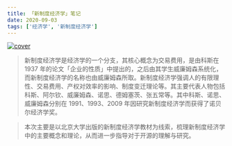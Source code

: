 ```yaml
---
title: 「新制度经济学」笔记
date: 2020-09-03
tags: ['经济学', '新制度经济学']
---
```


[![cover](https://frank-cdn.opensource-service.com/image/books/new_institutional_economics.png?imageMogr2/thumbnail/x300)](https://item.jd.com/11046514.html)

> 新制度经济学是经济学的一个分支，其核心概念为交易费用，是由科斯在 1937 年的论文「企业的性质」中提出的，之后由其学生威廉姆森系统化，而新制度经济学的名称也由威廉姆森所取。新制度经济学强调人的有限理性、交易费用、产权对效率的影响、制度变迁理论等。其主要代表人物包括科斯、阿尔钦、威廉姆森、诺思、德姆塞茨、张五常等。其中科斯、诺思、威廉姆森分别在 1991、1993、2009 年因研究新制度经济学而获得了诺贝尔经济学奖。

> 本次主要是以北京大学出版的新制度经济学教材为线索，梳理新制度经济学中的主要概念和理论，从而进一步指导对于开源的理解与研究。

